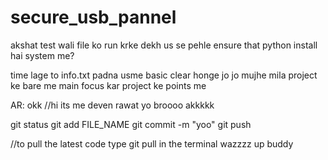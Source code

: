 # secure_usb_pannel

akshat test wali file ko run krke dekh 
us se pehle ensure that python install hai system me?

time lage to info.txt padna usme basic clear honge jo jo mujhe mila project ke bare me main focus kar project ke points me 

AR: okk
//hi its me deven rawat
yo broooo akkkkk









git status
git add FILE_NAME
git commit -m "yoo"
git push 


//to pull the latest code type git pull in the terminal
wazzzz up buddy 
